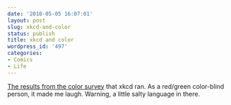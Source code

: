 ```yaml
---
date: '2010-05-05 16:07:01'
layout: post
slug: xkcd-and-color
status: publish
title: xkcd and color
wordpress_id: '497'
categories:
- Comics
- Life
---
```


[The results from the color survey](http://blog.xkcd.com/2010/05/03/color-survey-results/) that xkcd ran.  As a red/green color-blind person, it made me laugh.  Warning, a little salty language in there.
